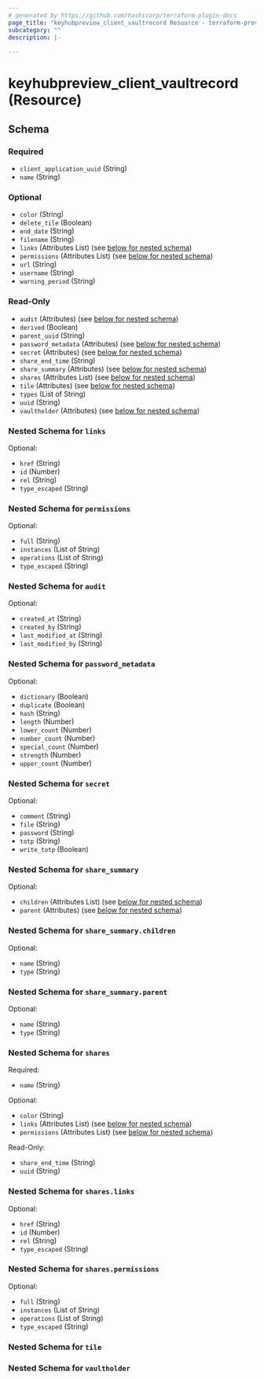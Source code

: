 ```yaml
---
# generated by https://github.com/hashicorp/terraform-plugin-docs
page_title: "keyhubpreview_client_vaultrecord Resource - terraform-provider-keyhubpreview"
subcategory: ""
description: |-
  
---
```


# keyhubpreview_client_vaultrecord (Resource)





<!-- schema generated by tfplugindocs -->
## Schema

### Required

- `client_application_uuid` (String)
- `name` (String)

### Optional

- `color` (String)
- `delete_tile` (Boolean)
- `end_date` (String)
- `filename` (String)
- `links` (Attributes List) (see [below for nested schema](#nestedatt--links))
- `permissions` (Attributes List) (see [below for nested schema](#nestedatt--permissions))
- `url` (String)
- `username` (String)
- `warning_period` (String)

### Read-Only

- `audit` (Attributes) (see [below for nested schema](#nestedatt--audit))
- `derived` (Boolean)
- `parent_uuid` (String)
- `password_metadata` (Attributes) (see [below for nested schema](#nestedatt--password_metadata))
- `secret` (Attributes) (see [below for nested schema](#nestedatt--secret))
- `share_end_time` (String)
- `share_summary` (Attributes) (see [below for nested schema](#nestedatt--share_summary))
- `shares` (Attributes List) (see [below for nested schema](#nestedatt--shares))
- `tile` (Attributes) (see [below for nested schema](#nestedatt--tile))
- `types` (List of String)
- `uuid` (String)
- `vaultholder` (Attributes) (see [below for nested schema](#nestedatt--vaultholder))

<a id="nestedatt--links"></a>
### Nested Schema for `links`

Optional:

- `href` (String)
- `id` (Number)
- `rel` (String)
- `type_escaped` (String)


<a id="nestedatt--permissions"></a>
### Nested Schema for `permissions`

Optional:

- `full` (String)
- `instances` (List of String)
- `operations` (List of String)
- `type_escaped` (String)


<a id="nestedatt--audit"></a>
### Nested Schema for `audit`

Optional:

- `created_at` (String)
- `created_by` (String)
- `last_modified_at` (String)
- `last_modified_by` (String)


<a id="nestedatt--password_metadata"></a>
### Nested Schema for `password_metadata`

Optional:

- `dictionary` (Boolean)
- `duplicate` (Boolean)
- `hash` (String)
- `length` (Number)
- `lower_count` (Number)
- `number_count` (Number)
- `special_count` (Number)
- `strength` (Number)
- `upper_count` (Number)


<a id="nestedatt--secret"></a>
### Nested Schema for `secret`

Optional:

- `comment` (String)
- `file` (String)
- `password` (String)
- `totp` (String)
- `write_totp` (Boolean)


<a id="nestedatt--share_summary"></a>
### Nested Schema for `share_summary`

Optional:

- `children` (Attributes List) (see [below for nested schema](#nestedatt--share_summary--children))
- `parent` (Attributes) (see [below for nested schema](#nestedatt--share_summary--parent))

<a id="nestedatt--share_summary--children"></a>
### Nested Schema for `share_summary.children`

Optional:

- `name` (String)
- `type` (String)


<a id="nestedatt--share_summary--parent"></a>
### Nested Schema for `share_summary.parent`

Optional:

- `name` (String)
- `type` (String)



<a id="nestedatt--shares"></a>
### Nested Schema for `shares`

Required:

- `name` (String)

Optional:

- `color` (String)
- `links` (Attributes List) (see [below for nested schema](#nestedatt--shares--links))
- `permissions` (Attributes List) (see [below for nested schema](#nestedatt--shares--permissions))

Read-Only:

- `share_end_time` (String)
- `uuid` (String)

<a id="nestedatt--shares--links"></a>
### Nested Schema for `shares.links`

Optional:

- `href` (String)
- `id` (Number)
- `rel` (String)
- `type_escaped` (String)


<a id="nestedatt--shares--permissions"></a>
### Nested Schema for `shares.permissions`

Optional:

- `full` (String)
- `instances` (List of String)
- `operations` (List of String)
- `type_escaped` (String)



<a id="nestedatt--tile"></a>
### Nested Schema for `tile`


<a id="nestedatt--vaultholder"></a>
### Nested Schema for `vaultholder`
